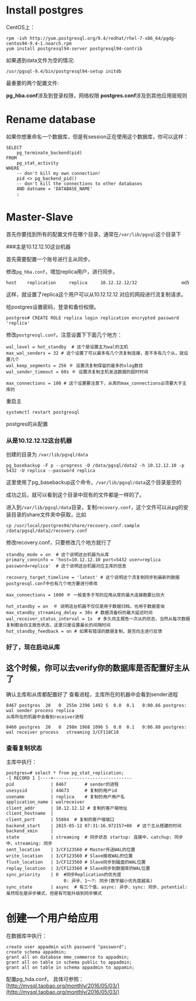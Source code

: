 # Install postgres

CentOS上：

```
rpm -ivh http://yum.postgresql.org/9.4/redhat/rhel-7-x86_64/pgdg-centos94-9.4-1.noarch.rpm
yum install postgresql94-server postgresql94-contrib
```
如果遇到data文件为空的情况:

```
/usr/pgsql-9.4/bin/postgresql94-setup initdb
```
最重要的两个配置文件:

**pg_hba.conf**涉及到登录权限，网络权限
**postgres.conf**涉及到其他应用层规则
 
 
# Rename database
如果你想重命名一个数据库，但是有session正在使用这个数据库，你可以这样：

```
SELECT
    pg_terminate_backend(pid)
FROM
    pg_stat_activity
WHERE
    -- don't kill my own connection!
    pid <> pg_backend_pid()
    -- don't kill the connections to other databases
    AND datname = 'DATABASE_NAME'
    ;
```

# Master-Slave

首先你要找到所有的配置文件在哪个目录，通常在```/var/lib/pgsql```这个目录下

###主是10.12.12.10这台机器

首先需要配置一个账号进行主从同步。

修改```pg_hba.conf```，增加replica用户，进行同步。

```
host    replication     replica     10.12.12.12/32                 md5
```
这样，就设置了replica这个用户可以从10.12.12.12 对应的网段进行流复制请求。

给postgres设置密码，登录和备份权限。

```
postgres# CREATE ROLE replica login replication encrypted password 'replica'
```
修改```postgresql.conf```，注意设置下下面几个地方：

```
wal_level = hot_standby  # 这个是设置主为wal的主机
max_wal_senders = 32 # 这个设置了可以最多有几个流复制连接，差不多有几个从，就设置几个
wal_keep_segments = 256 ＃ 设置流复制保留的最多的xlog数目
wal_sender_timeout = 60s ＃ 设置流复制主机发送数据的超时时间

max_connections = 100 # 这个设置要注意下，从库的max_connections必须要大于主库的
```
重启主

```
systemctl restart postgresql
```
postgres的从配置
### 从是10.12.12.12这台机器

创建的目录为 ```/var/lib/pgsql/data```

```
pg_basebackup -F p --progress -D /data/pgsql/data2 -h 10.12.12.10 -p 5432 -U replica --password replica
```

这里使用了pg_basebackup这个命令，```/var/lib/pgsql/data```这个目录是空的

成功之后，就可以看到这个目录中现有的文件都是一样的了。

进入到```/var/lib/pgsql/data```目录，复制```recovery.conf```，这个文件可以从pg的安装目录的share文件夹中获取，比如

```
cp /usr/local/postgres94/share/recovery.conf.sample /data/pgsql/data2/recovery.conf
```
修改recovery.conf，只要修改几个地方就行了

```
standby_mode = on  # 这个说明这台机器为从库
primary_conninfo = 'host=10.12.12.10 port=5432 user=replica password=replica'  # 这个说明这台机器对应主库的信息

recovery_target_timeline = 'latest' # 这个说明这个流复制同步到最新的数据
postgresql.conf中也有几个地方要进行修改

max_connections = 1000 ＃ 一般查多于写的应用从库的最大连接数要比较大

hot_standby = on  ＃ 说明这台机器不仅仅是用于数据归档，也用于数据查询
max_standby_streaming_delay = 30s # 数据流备份的最大延迟时间
wal_receiver_status_interval = 1s  # 多久向主报告一次从的状态，当然从每次数据复制都会向主报告状态，这里只是设置最长的间隔时间
hot_standby_feedback = on # 如果有错误的数据复制，是否向主进行反馈
```
### 好了，现在启动从库


## 这个时候，你可以去verify你的数据库是否配置好主从了
确认主库和从库都配置好了
查看进程，主库所在的机器中会看到sender进程

```
8467 postgres  20   0  255m 2396 1492 S  0.0  0.1   0:00.66 postgres: wal sender process replica 
从库所在的机器中会看到receiver进程

8466 postgres  20   0  298m 1968 1096 S  0.0  0.1   0:06.88 postgres: wal receiver process   streaming 3/CF118C18
```
### 查看复制状态
主库中执行：

```
postgres=# select * from pg_stat_replication;
-[ RECORD 1 ]----+------------------------------
pid              | 8467       # sender的进程
usesysid         | 44673      # 复制的用户id
usename          | replica    # 复制的用户用户名
application_name | walreceiver  
client_addr      | 10.12.12.12 # 复制的客户端地址
client_hostname  |
client_port      | 55804  # 复制的客户端端口
backend_start    | 2015-05-12 07:31:16.972157+08  # 这个主从搭建的时间
backend_xmin     |
state            | streaming  # 同步状态 startup: 连接中、catchup: 同步中、streaming: 同步
sent_location    | 3/CF123560 # Master传送WAL的位置
write_location   | 3/CF123560 # Slave接收WAL的位置
flush_location   | 3/CF123560 # Slave同步到磁盘的WAL位置
replay_location  | 3/CF123560 # Slave同步到数据库的WAL位置
sync_priority    | 0  #同步Replication的优先度
                      0: 异步、1～?: 同步(数字越小优先度越高)
sync_state       | async  # 有三个值，async: 异步、sync: 同步、potential: 虽然现在是异步模式，但是有可能升级到同步模式
```


# 创建一个用户给应用

在数据库中执行：
```
create user appadmin with password "password";
create schema appadmin;
grant all on database mme_commerce to appadmin;
grant all on table in schema public to appadmin;
grant all on table in schema appadmin to appamin;
```

配置pg_hda.conf，
具体可参照：
[http://mysql.taobao.org/monthly/2016/05/03/](http://mysql.taobao.org/monthly/2016/05/03/)